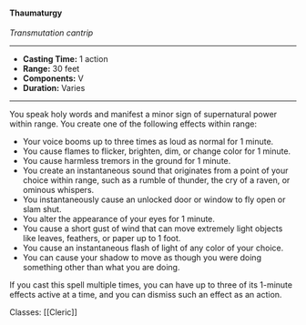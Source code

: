 #### Thaumaturgy
*Transmutation cantrip*
___
- **Casting Time:** 1 action
- **Range:** 30 feet
- **Components:** V
- **Duration:** Varies
---
You speak holy words and manifest a minor sign of supernatural power within range. You create one of the following effects within range:

- Your voice booms up to three times as loud as normal for 1 minute.
- You cause flames to flicker, brighten, dim, or change color for 1 minute.
- You cause harmless tremors in the ground for 1 minute.
- You create an instantaneous sound that originates from a point of your choice within range, such as a rumble of thunder, the cry of a raven, or ominous whispers.
- You instantaneously cause an unlocked door or window to fly open or slam shut.
- You alter the appearance of your eyes for 1 minute.
- You cause a short gust of wind that can move extremely light objects like leaves, feathers, or paper up to 1 foot.
- You cause an instantaneous flash of light of any color of your choice.
- You can cause your shadow to move as though you were doing something other than what you are doing.

If you cast this spell multiple times, you can have up to three of its 1-minute effects active at a time, and you can dismiss such an effect as an action.

Classes: [[Cleric]]